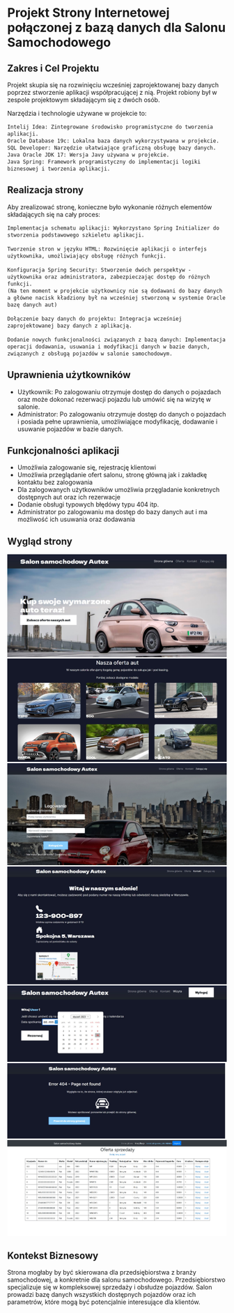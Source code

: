 <h1>Projekt Strony Internetowej połączonej z bazą danych dla Salonu Samochodowego</h1>

<h2>Zakres i Cel Projektu</h2>

Projekt skupia się na rozwinięciu wcześniej zaprojektowanej bazy danych poprzez stworzenie aplikacji współpracującej z nią. 
Projekt robiony był w zespole projektowym składającym się z dwóch osób.

Narzędzia i technologie używane w projekcie to:

    Intelij Idea: Zintegrowane środowisko programistyczne do tworzenia aplikacji.
    Oracle Database 19c: Lokalna baza danych wykorzystywana w projekcie.
    SQL Developer: Narzędzie ułatwiające graficzną obsługę bazy danych.
    Java Oracle JDK 17: Wersja Javy używana w projekcie.
    Java Spring: Framework programistyczny do implementacji logiki biznesowej i tworzenia aplikacji.

<h2>Realizacja strony </h2>

Aby zrealizować stronę, konieczne było wykonanie różnych elementów składających się na cały proces:

    Implementacja schematu aplikacji: Wykorzystano Spring Initializer do stworzenia podstawowego szkieletu aplikacji.

    Tworzenie stron w języku HTML: Rozwinięcie aplikacji o interfejs użytkownika, umożliwiający obsługę różnych funkcji.

    Konfiguracja Spring Security: Stworzenie dwóch perspektyw - użytkownika oraz administratora, zabezpieczając dostęp do różnych funkcji.
    (Na ten moment w projekcie użytkownicy nie są dodawani do bazy danych a główne nacisk kładziony był na wcześniej stworzoną w systemie Oracle bazę danych aut)

    Dołączenie bazy danych do projektu: Integracja wcześniej zaprojektowanej bazy danych z aplikacją.

    Dodanie nowych funkcjonalności związanych z bazą danych: Implementacja operacji dodawania, usuwania i modyfikacji danych w bazie danych, związanych z obsługą pojazdów w salonie samochodowym.

<h2>Uprawnienia użytkowników</h2>
<p>
    <ul>
          <li>Użytkownik: Po zalogowaniu otrzymuje dostęp do danych o pojazdach oraz może dokonać rezerwacji pojazdu lub umówić się na wizytę w salonie.
          <li>Administrator: Po zalogowaniu otrzymuje dostęp do danych o pojazdach i posiada pełne uprawnienia, umożliwiające modyfikację, dodawanie i usuwanie pojazdów w bazie danych.
    </ul>
</p>

<h2>Funkcjonalności aplikacji</h2>
<p>
  <ul>
      <li> Umożliwia zalogowanie się, rejestrację klientowi
      <li> Umożliwia przeglądanie ofert salonu, stronę główną jak i zakładkę kontaktu bez zalogowania
      <li> Dla zalogowanych użytkowników umożliwia przęgladanie konkretnych dostępnych aut oraz ich rezerwacje
      <li> Dodanie obsługi typowych błędówy typu 404 itp.
      <li> Administrator po zalogowaniu ma dostęp do bazy danych aut i ma możliwość ich usuwania oraz dodawania 
  </ul>

</p>

<h2>Wygląd strony</h2>
    <img src="glowna.jpg" alt="Strona glowna">
     <img src="oferta.jpg" alt="Oferta">
      <img src="logowanie.jpg" alt="Logowanie">
         <img src="kontakt.jpg" alt="Kontakt">
          <img src="wiecej.jpg" alt="wiecej">
             <img src="error.jpg" alt="error">
              <img src="adminmodyfikacje.jpg" alt="Modyfikacje">
<h2>Kontekst Biznesowy</h2>

Strona mogłaby by być skierowana dla przedsiębiorstwa z branży samochodowej, a konkretnie dla salonu samochodowego.
Przedsiębiorstwo specjalizuje się w kompleksowej sprzedaży i obsłudze pojazdów.
Salon prowadzi bazę danych wszystkich dostępnych pojazdów oraz ich parametrów, które mogą być potencjalnie interesujące dla klientów.
